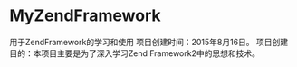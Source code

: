# MyZendFramework
用于ZendFramework的学习和使用
项目创建时间：2015年8月16日。
项目创建目的：本项目主要是为了深入学习Zend Framework2中的思想和技术。
